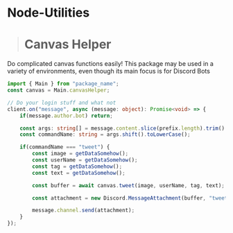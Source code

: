 # Node-Utilities

> # Canvas Helper  
Do complicated canvas functions easily! This package may be used in a variety of environments, even though its main focus is for Discord Bots <br/>

```ts
import { Main } from "package_name";
const canvas = Main.canvasHelper;

// Do your login stuff and what not
client.on("message", async (message: object): Promise<void> => {
	if(message.author.bot) return;

	const args: string[] = message.content.slice(prefix.length).trim().split(/ +/g);
	const commandName: string = args.shift().toLowerCase();

	if(commandName === "tweet") {
		const image = getDataSomehow();
		const userName = getDataSomehow();
		const tag = getDataSomehow();
		const text = getDataSomehow();

		const buffer = await canvas.tweet(image, userName, tag, text);

		const attachment = new Discord.MessageAttachment(buffer, "tweet.png");

		message.channel.send(attachment);
	}
});
```